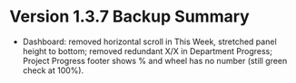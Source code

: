 # Version 1.3.7 Backup Summary

- Dashboard: removed horizontal scroll in This Week, stretched panel height to bottom; removed redundant X/X in Department Progress; Project Progress footer shows % and wheel has no number (still green check at 100%).
